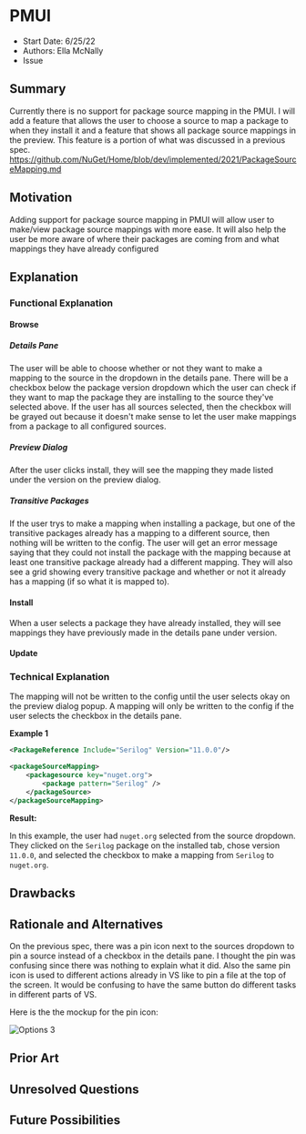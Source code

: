 # PMUI 
* Start Date: 6/25/22
* Authors: Ella McNally
* Issue

## Summary

Currently there is no support for package source mapping in the PMUI. I will add a feature that allows the user to choose a source to map a package to when they install it and a feature that shows all package source mappings in the preview. This feature is a portion of what was discussed in a previous spec. https://github.com/NuGet/Home/blob/dev/implemented/2021/PackageSourceMapping.md

## Motivation

Adding support for package source mapping in PMUI will allow user to make/view package source mappings with more ease. It will also help the user be more aware of where their packages are coming from and what mappings they have already configured

## Explanation

### Functional Explanation

#### Browse

##### Details Pane

The user will be able to choose whether or not they want to make a mapping to the source in the dropdown in the details pane. There will be a checkbox below the package version dropdown which the user can check if they want to map the package they are installing to the source they've selected above. If the user has all sources selected, then the checkbox will be grayed out because it doesn't make sense to let the user make mappings from a package to all configured sources.

##### Preview Dialog

After the user clicks install, they will see the mapping they made listed under the version on the preview dialog.

##### Transitive Packages

If the user trys to make a mapping when installing a package, but one of the transitive packages already has a mapping to a different source, then nothing will be written to the config. The user will get an error message saying that they could not install the package with the mapping because at least one transitive package already had a different mapping. They will also see a grid showing every transitive package and whether or not it already has a mapping (if so what it is mapped to).

#### Install

When a user selects a package they have already installed, they will see mappings they have previously made in the details pane under version.

#### Update



### Technical Explanation

The mapping will not be written to the config until the user selects okay on the preview dialog popup. A mapping will only be written to the config if the user selects the checkbox in the details pane. 

**Example 1** 

```xml
<PackageReference Include="Serilog" Version="11.0.0"/>
```

```xml
<packageSourceMapping>
    <packagesource key="nuget.org">
        <package pattern="Serilog" />
    </packageSource>
</packageSourceMapping>
```

**Result:**

In this example, the user had `nuget.org` selected from the source dropdown. They clicked on the `Serilog` package on the installed tab, chose version `11.0.0`, and selected the checkbox to make a mapping from `Serilog` to `nuget.org`.

## Drawbacks

## Rationale and Alternatives

On the previous spec, there was a pin icon next to the sources dropdown to pin a source instead of a checkbox in the details pane. I thought the pin was confusing since there was nothing to explain what it did. Also the same pin icon is used to different actions already in VS like to pin a file at the top of the screen. It would be confusing to have the same button do different tasks in different parts of VS.

Here is the the mockup for the pin icon:

![Options 3](../../meta/resources/PackageSourceMapping/VS.png)

## Prior Art

## Unresolved Questions

## Future Possibilities 

